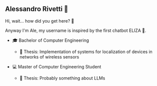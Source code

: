 ## Alessandro Rivetti 👾

<!--
**Aleliza/Aleliza** is a ✨ _special_ ✨ repository because its `README.md` (this file) appears on your GitHub profile.

Here are some ideas to get you started:

- 🔭 I’m currently working on ...
- 🌱 I’m currently learning ...
- 👯 I’m looking to collaborate on ...
- 🤔 I’m looking for help with ...
- 💬 Ask me about ...
- 📫 How to reach me: ...
- 😄 Pronouns: ...
- ⚡ Fun fact: ...
-->
Hi, wait... how did you get here? 🤔

Anyway I'm Ale, my username is inspired by the first chatbot ELIZA 🤖.

* 🎓 Bachelor of Computer Engineering
   * 📕 Thesis: Implementation of systems for localization of devices in networks of wireless sensors 
   
* 💻 Master of Computer Engineering Student <br />
   * 📕 Thesis: Probably something about LLMs 

